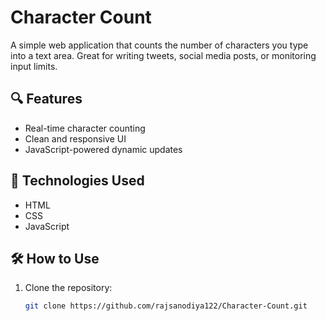 # Character Count

A simple web application that counts the number of characters you type into a text area. Great for writing tweets, social media posts, or monitoring input limits.

## 🔍 Features

- Real-time character counting
- Clean and responsive UI
- JavaScript-powered dynamic updates

## 🚀 Technologies Used

- HTML
- CSS
- JavaScript


## 🛠 How to Use

1. Clone the repository:
   ```bash
   git clone https://github.com/rajsanodiya122/Character-Count.git
